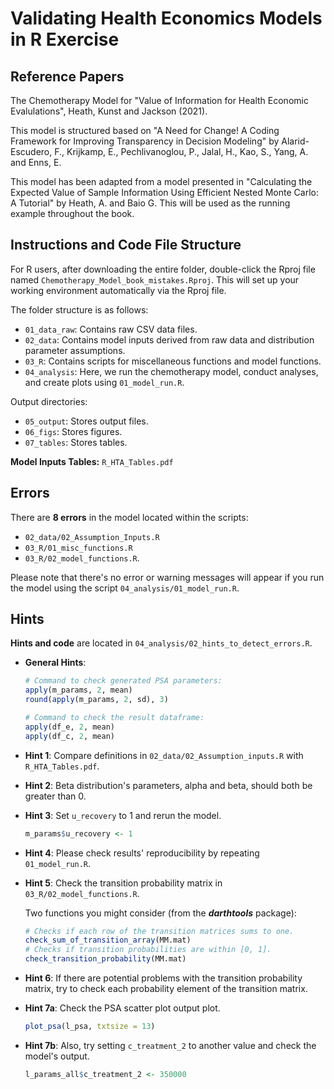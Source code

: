 # Validating Health Economics Models in R Exercise



## Reference Papers

The Chemotherapy Model for "Value of Information for Health Economic Evalulations", Heath, Kunst and Jackson (2021).

This model is structured based on "A Need for Change! A Coding Framework for Improving Transparency in Decision Modeling" by Alarid-Escudero, F., Krijkamp, E., Pechlivanoglou, P., Jalal, H., Kao, S., Yang, A. and Enns, E.

This model has been adapted from a model presented in "Calculating the Expected Value of Sample Information Using Efficient Nested Monte Carlo: A Tutorial" by Heath, A. and Baio G. This will be used as the running example throughout the book.



## Instructions and Code File Structure

For R users, after downloading the entire folder, double-click the Rproj file named `Chemotherapy_Model_book_mistakes.Rproj`. This will set up your working environment automatically via the Rproj file.

The folder structure is as follows:

- `01_data_raw`: Contains raw CSV data files.
- `02_data`: Contains model inputs derived from raw data and distribution parameter assumptions.
- `03_R`: Contains scripts for miscellaneous functions and model functions.
- `04_analysis`: Here, we run the chemotherapy model, conduct analyses, and create plots using `01_model_run.R`.

Output directories:
- `05_output`: Stores output files.
- `06_figs`: Stores figures.
- `07_tables`: Stores tables.

**Model Inputs Tables:** `R_HTA_Tables.pdf`



## Errors

There are **8 errors** in the model located within the scripts:

* `02_data/02_Assumption_Inputs.R`
* `03_R/01_misc_functions.R`
* `03_R/02_model_functions.R`. 

Please note that there's no error or warning messages will appear if you run the model using the script `04_analysis/01_model_run.R`.



## Hints

**Hints and code** are located in `04_analysis/02_hints_to_detect_errors.R`. 

* **General Hints**: 

  ```R
  # Command to check generated PSA parameters:
  apply(m_params, 2, mean)
  round(apply(m_params, 2, sd), 3)
  
  # Command to check the result dataframe:
  apply(df_e, 2, mean)
  apply(df_c, 2, mean)
  ```

* **Hint 1**: Compare definitions in `02_data/02_Assumption_inputs.R` with `R_HTA_Tables.pdf`.

  

* **Hint 2**: Beta distribution's parameters, alpha and beta, should both be greater than 0.

  

* **Hint 3**: Set `u_recovery` to 1 and rerun the model.

  ```R
  m_params$u_recovery <- 1
  ```



* **Hint 4**: Please check results' reproducibility by repeating `01_model_run.R`.

  

* **Hint 5**: Check the transition probability matrix in `03_R/02_model_functions.R`.

  Two functions you might consider (from the ***darthtools*** package):

  ```R
  # Checks if each row of the transition matrices sums to one.
  check_sum_of_transition_array(MM.mat)
  # Checks if transition probabilities are within [0, 1].
  check_transition_probability(MM.mat)
  ```



* **Hint 6**: If there are potential problems with the transition probability matrix, try to check each probability element of the transition matrix.

  

* **Hint 7a**: Check the PSA scatter plot output plot.

  ```R
  plot_psa(l_psa, txtsize = 13)
  ```

  

* **Hint 7b**: Also, try setting `c_treatment_2` to another value and check the model's output.

  ```R
  l_params_all$c_treatment_2 <- 350000
  ```

  



